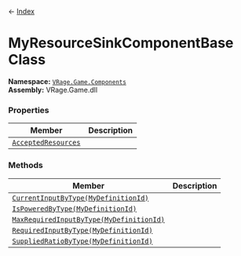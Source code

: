← [Index](index)
# MyResourceSinkComponentBase Class
**Namespace:** [`VRage.Game.Components`](VRage.Game.Components)  
**Assembly:** VRage.Game.dll  
### Properties
|Member|Description|
|---|---|
|[`AcceptedResources`](VRage.Game.Components.AcceptedResources)||
### Methods
|Member|Description|
|---|---|
|[`CurrentInputByType(MyDefinitionId)`](VRage.Game.Components.CurrentInputByType)||
|[`IsPoweredByType(MyDefinitionId)`](VRage.Game.Components.IsPoweredByType)||
|[`MaxRequiredInputByType(MyDefinitionId)`](VRage.Game.Components.MaxRequiredInputByType)||
|[`RequiredInputByType(MyDefinitionId)`](VRage.Game.Components.RequiredInputByType)||
|[`SuppliedRatioByType(MyDefinitionId)`](VRage.Game.Components.SuppliedRatioByType)||
